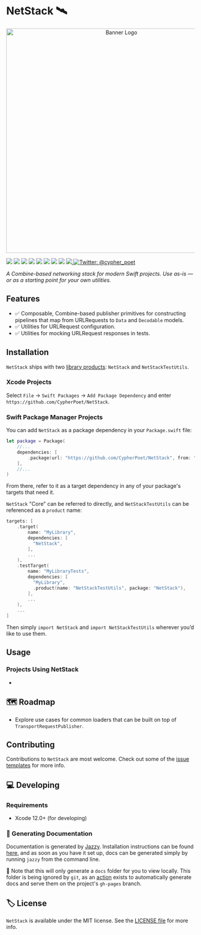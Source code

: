 # NetStack 🛰

<!-- Header Logo -->

<p align="center">
   <img width="600px" src="./Resources/Assets/banner-logo.png" alt="Banner Logo">
</p>


<!-- Badges -->

<p>
    <img src="https://img.shields.io/badge/Swift-5.3-F06C33.svg" />
    <img src="https://img.shields.io/badge/iOS-13.0+-865EFC.svg" />
    <img src="https://img.shields.io/badge/iPadOS-13.0+-F65EFC.svg" />
    <img src="https://img.shields.io/badge/macOS-10.15+-179AC8.svg" />
    <img src="https://img.shields.io/badge/tvOS-13.0+-41465B.svg" />
    <img src="https://img.shields.io/badge/watchOS-6.0+-1FD67A.svg" />
    <img src="https://img.shields.io/badge/License-MIT-blue.svg" />
    <img src="https://github.com/CypherPoet/NetStack/workflows/Build%20&%20Test/badge.svg" />
    <a href="https://github.com/apple/swift-package-manager">
      <img src="https://img.shields.io/badge/spm-compatible-brightgreen.svg?style=flat" />
    </a>
    <a href="https://twitter.com/cypher_poet">
        <img src="https://img.shields.io/badge/Contact-@cypher_poet-lightgrey.svg?style=flat" alt="Twitter: @cypher_poet" />
    </a>
</p>



<p align="center">

_A Combine-based networking stack for modern Swift projects. Use as-is &mdash; or as a starting point for your own utilities._

<p />


## Features

- ✅ Composable, Combine-based publisher primitives for constructing pipelines that map from URLRequests to `Data` and `Decodable` models.
- ✅ Utilities for URLRequest configuration.
- ✅ Utilities for mocking URLRequest responses in tests.


## Installation

`NetStack` ships with two [library products](https://developer.apple.com/documentation/swift_packages/product): `NetStack` and `NetStackTestUtils`.

### Xcode Projects

Select `File` -> `Swift Packages` -> `Add Package Dependency` and enter `https://github.com/CypherPoet/NetStack`.


### Swift Package Manager Projects

You can add `NetStack` as a package dependency in your `Package.swift` file:

```swift
let package = Package(
    //...
    dependencies: [
        .package(url: "https://github.com/CypherPoet/NetStack", from: "0.0.1"),
    ],
    //...
)
```

From there, refer to it as a target dependency in any of your package's targets that need it.

`NetStack` "Core" can be referred to directly, and `NetStackTestUtils` can be referenced as a `product` name:

```swift
targets: [
    .target(
        name: "MyLibrary",
        dependencies: [
          "NetStack",
        ],
        ...
    ),
    .testTarget(
        name: "MyLibraryTests",
        dependencies: [
          "MyLibrary",
          .product(name: "NetStackTestUtils", package: "NetStack"),
        ],
        ...
    ),
    ...
]
```

Then simply `import NetStack` and `import NetStackTestUtils` wherever you’d like to use them.


## Usage

### Projects Using NetStack

-

## 🗺 Roadmap

- Explore use cases for common loaders that can be built on top of `TransportRequestPublisher`.


## Contributing

Contributions to `NetStack` are most welcome. Check out some of the [issue templates](./.github/ISSUE_TEMPLATE/) for more info.



## 💻 Developing

### Requirements

- Xcode 12.0+ (for developing)


### 📜 Generating Documentation

Documentation is generated by [Jazzy](https://github.com/realm/jazzy). Installation instructions can be found [here](https://github.com/realm/jazzy#installation), and as soon as you have it set up, docs can be generated simply by running `jazzy` from the command line.

📝 Note that this will only generate a `docs` folder for you to view locally. This folder is being ignored by `git`, as an [action](./.github/workflows/PublishDocumentation.yml) exists to automatically generate docs and serve them on the project's `gh-pages` branch.


## 🏷 License

`NetStack` is available under the MIT license. See the [LICENSE file](./LICENSE) for more info.

